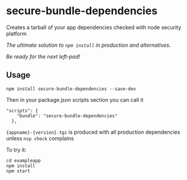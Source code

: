 # secure-bundle-dependencies

Creates a tarball of your app dependencies checked with node security platform

*The ultimate solution to `npm install` in production and alternatives.*

*Be ready for the next left-pad!*


## Usage

```
npm install secure-bundle-dependencies --save-dev
```

Then in your package.json scripts section you can call it
```
"scripts": {
    "bundle": "secure-bundle-dependencies"
  },
```

`{appname}-{version}.tgz` is produced with all production dependencies unless `nsp check` complains

To try it:
```
cd exampleapp
npm install
npm start
```
